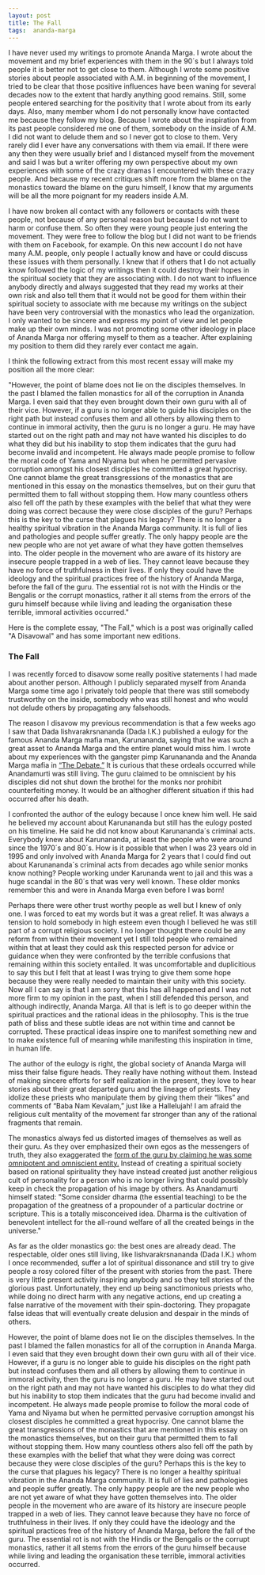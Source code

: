 ```yaml
---
layout: post
title: The Fall
tags:  ananda-marga
---
```

I have never used my writings to promote Ananda Marga.  I wrote about the movement and my brief experiences with them in the 90´s but I always told people it is better not to get close to them.  Although I wrote some positive stories about people associated with A.M. in beginning of the movement, I tried to be clear that those positive influences have been waning for several decades now to the extent that hardly anything good remains.  Still, some people entered searching for the positivity that I wrote about from its early days.  Also, many member whom I do not personally know have contacted me because they follow my blog.  Because I wrote about the inspiration from its past people considered me one of them, somebody on the inside of A.M.  I did not want to delude them and so I never got to close to them.  Very rarely did I ever have any conversations with them via email.  If there were any then they were usually brief and I distanced myself from the movement and said I was but a writer offering my own perspective about my own experiences with some of the crazy dramas I encountered with these crazy people.  And because my recent critiques shift more from the blame on the monastics toward the blame on the guru himself, I know that my arguments will be all the more poignant for my readers inside A.M.  

I have now broken all contact with any followers or contacts with these people, not because of any personal reason but because I do not want to harm or confuse them.  So often they were young people just entering the movement.  They were free to follow the blog but I did not want to be friends with them on Facebook, for example.  On this new account I do not have many A.M. people, only people I actually know and have or could discuss these issues with them personally.  I knew that if others that I do not actually know followed the logic of my writings then it could destroy their hopes in the spiritual society that they are associating with.  I do not want to influence anybody directly and always suggested that they read my works at their own risk and also tell them that it would not be good for them within their spiritual society to associate with me because my writings on the subject have been very controversial with the monastics who lead the organization.  I only wanted to be sincere and express my point of view and let people make up their own minds.  I was not promoting some other ideology in place of Ananda Marga nor offering myself to them as a teacher.  After explaining my position to them did they rarely ever contact me again.

I think the following extract from this most recent essay will make my position all the more clear:

"However, the point of blame does not lie on the disciples themselves. In the past I blamed the fallen monastics for all of the corruption in Ananda Marga. I even said that they even brought down their own guru with all of their vice. However, if a guru is no longer able to guide his disciples on the right path but instead confuses them and all others by allowing them to continue in immoral activity, then the guru is no longer a guru. He may have started out on the right path and may not have wanted his disciples to do what they did but his inability to stop them indicates that the guru had become invalid and incompetent. He always made people promise to follow the moral code of Yama and Niyama but when he permitted pervasive corruption amongst his closest disciples he committed a great hypocrisy. One cannot blame the great transgressions of the monastics that are mentioned in this essay on the monastics themselves, but on their guru that permitted them to fall without stopping them. How many countless others also fell off the path by these examples with the belief that what they were doing was correct because they were close disciples of the guru? Perhaps this is the key to the curse that plagues his legacy? There is no longer a healthy spiritual vibration in the Ananda Marga community. It is full of lies and pathologies and people suffer greatly. The only happy people are the new people who are not yet aware of what they have gotten themselves into. The older people in the movement who are aware of its history are insecure people trapped in a web of lies. They cannot leave because they have no force of truthfulness in their lives. If only they could have the ideology and the spiritual practices free of the history of Ananda Marga, before the fall of the guru. The essential rot is not with the Hindis or the Bengalis or the corrupt monastics, rather it all stems from the errors of the guru himself because while living and leading the organisation these terrible, immoral activities occurred."

Here is the complete essay, "The Fall," which is a post was originally called "A Disavowal" and has some important new editions.

### The Fall

I was recently forced to disavow some really positive statements I had made about another person.  Although I publicly separated myself from Ananda Marga some time ago I privately told people that there was still somebody trustworthy on the inside, somebody who was still honest and who would not delude others by propagating any falsehoods.  

The reason I disavow my previous recommendation is that a few weeks ago I saw that Dada Iishvarakrsnananda (Dada I.K.) published a eulogy for the famous Ananda Marga mafia man, Karunananda, saying that he was such a great asset to Ananda Marga and the entire planet would miss him. I wrote about my experiences with the gangster pimp Karunananda and the Ananda Marga mafia in <a href="https://williamenck.github.io/the-debate/">“The Debate.”</a>  It is curious that these ordeals occurred while Anandamurti was still living.  The guru claimed to be omniscient by his disciples did not shut down the brothel for the monks nor prohibit counterfeiting money.  It would be an althogher different situation if this had occurred after his death.

I confronted the author of the eulogy because I once knew him well. He said he believed my account about Karunananda but still has the eulogy posted on his timeline. He said he did not know about Karunananda´s criminal acts. Everybody knew about Karunananda, at least the people who were around since the 1970´s and 80´s. How is it possible that when I was 23 years old in 1995 and only involved with Ananda Marga for 2 years that I could find out about Karunananda´s criminal acts from decades ago while senior monks know nothing? People working under Karunanda went to jail and this was a huge scandal in the 80´s that was very well known. These older monks remember this and were in Ananda Marga even before I was born!

Perhaps there were other trust worthy people as well but I knew of only one. I was forced to eat my words but it was a great relief.  It was always a tension to hold somebody in high esteem even though I believed he was still part of a corrupt religious society.  I no longer thought there could be any reform from within their movement yet I still told people who remained within that at least they could ask this respected person for advice or guidance when they were confronted by the terrible confusions that remaining within this society entailed.  It was uncomfortable and duplicitious to say this but I felt that at least I was trying to give them some hope because they were really needed to maintain their unity with this society.  Now all I can say is that I am sorry that this has all happened and I was not more firm to my opinion in the past, when I still defended this person, and although indirectly, Ananda Marga.  All that is left is to go deeper within the spiritual practices and the rational ideas in the philosophy.  This is the true path of bliss and these subtle ideas are not within time and cannot be corrupted.  These practical ideas inspire one to manifest something new and to make existence full of meaning while manifesting this inspiration in time, in human life. 

The author of the eulogy is right, the global society of Ananda Marga will miss their false figure heads. They really have nothing without them. Instead of making sincere efforts for self realization in the present, they love to hear stories about their great departed guru and the lineage of priests. They idolize these priests who manipulate them by giving them their “likes” and comments of “Baba Nam Kevalam,” just like a Hallelujah! I am afraid the religious cult mentality of the movement far stronger than any of the rational fragments that remain.

The monastics always fed us distorted images of themselves as well as their guru.  As they over emphasized their own egos as the messengers of truth, they also exaggerated the <a href="https://williamenck.github.io/a-bridge-to-infinity/">form of the guru by claiming he was some omnipotent and omniscient entity.</a>  Instead of creating a spiritual society based on rational spirituality they have instead created just another religious cult of personality for a person who is no longer living that could possibly keep in check the propagation of his image by others. As Anandamurti himself stated:  "Some consider dharma (the essential teaching) to be the propagation of the greatness of a propounder of a particular doctrine or scripture. This is a totally misconceived idea. Dharma is the cultivation of benevolent intellect for the all-round welfare of all the created beings in the universe." 
 
As far as the older monastics go: the best ones are already dead. The respectable, older ones still living, like Iishvarakrsnananda (Dada I.K.) whom I once recommended, suffer a lot of spiritual dissonance and still try to give people a rosy colored filter of the present with stories from the past. There is very little present activity inspiring anybody and so they tell stories of the glorious past. Unfortunately, they end up being sanctimonious priests who, while doing no direct harm with any negative actions, end up creating a false narrative of the movement with their spin-doctoring. They propagate false ideas that will eventually create delusion and despair in the minds of others.   

However, the point of blame does not lie on the disciples themselves.  In the past I blamed the fallen monastics for all of the corruption in Ananda Marga.  I even said that they even brought down their own guru with all of their vice.  However, if a guru is no longer able to guide his disciples on the right path but instead confuses them and all others by allowing them to continue in immoral activity, then the guru is no longer a guru.  He may have started out on the right path and may not have wanted his disciples to do what they did but his inability to stop them indicates that the guru had become invalid and incompetent.  He always made people promise to follow the moral code of Yama and Niyama but when he permitted pervasive corruption amongst his closest disciples he committed a great hypocrisy.  One cannot blame the great transgressions of the monastics that are mentioned in this essay on the monastics themselves, but on their guru that permitted them to fall without stopping them.  How many countless others also fell off the path by these examples with the belief that what they were doing was correct because they were close disciples of the guru?  Perhaps this is the key to the curse that plagues his legacy?  There is no longer a healthy spiritual vibration in the Ananda Marga community.  It is full of lies and pathologies and people suffer greatly.  The only happy people are the new people who are not yet aware of what they have gotten themselves into.  The older people in the movement who are aware of its history are insecure people trapped in a web of lies.  They cannot leave because they have no force of truthfulness in their lives.  If only they could have the ideology and the spiritual practices free of the history of Ananda Marga, before the fall of the guru.  The essential rot is not with the Hindis or the Bengalis or the corrupt monastics, rather it all stems from the errors of the guru himself because while living and leading the organisation these terrible, immoral activities occurred.   

